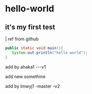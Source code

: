 # hello-world
## it's my first test
| ref from github
~~~ java
public static void main(){
   System.out.println("hello world");
}
~~~

add by ahaka1 ---v1

add new somethine

add by lmwyj1 -master -v2

